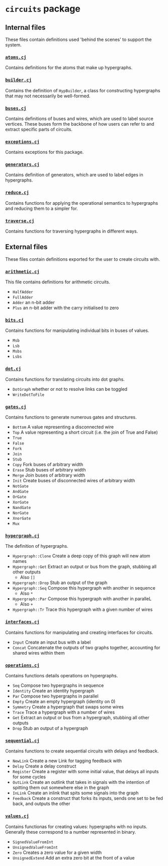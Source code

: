 # `circuits` package

## Internal files

These files contain definitions used 'behind the scenes' to support the system.

### [`atoms.cj`](atoms.cj)

Contains definitions for the atoms that make up hypergraphs.

### [`builder.cj`](builder.cj)

Contains the definition of `HypBuilder`, a class for constructing hypergraphs that may not necessarily be well-formed.

### [`buses.cj`](buses.cj)

Contains definitions of buses and wires, which are used to label source vertices.
These buses form the backbone of how users can refer to and extract specific parts of circuits.

### [`exceptions.cj`](exceptions.cj)

Contains exceptions for this package.

### [`generators.cj`](generators.cj)

Contains definition of generators, which are used to label edges in hypergraphs.

### [`reduce.cj`](reduce.cj)

Contains functions for applying the operational semantics to hypergraphs and reducing them to a simpler for.

### [`traverse.cj`](traverse.cj)

Contains functions for traversing hypergraphs in different ways.

## External files

These files contain definitions exported for the user to create circuits with.

### [`arithmetic.cj`](arithmetic.cj)

This file contains definitions for arithmetic circuits.

* `HalfAdder`
* `FullAdder`
* `Adder` an n-bit adder
* `Plus` an n-bit adder with the carry initialised to zero

### [`bits.cj`](bits.cj)

Contains functions for manipulating individual bits in buses of values.

* `Msb`
* `Lsb`
* `Msbs`
* `Lsbs`

### [`dot.cj`](dot.cj)

Contains functions for translating circuits into dot graphs.

* `DotGraph` whether or not to resolve links can be toggled
* `WriteDotToFile`

### [`gates.cj`](gates.cj)

Contains functions to generate numerous gates and structures.

* `Bottom` A value representing a disconnected wire
* `Top` A value representing a short circuit (i.e. the join of True and False)
* `True`
* `False`
* `Fork`
* `Join`
* `Stub`
* `Copy` Fork buses of arbitrary width
* `Erase` Stub buses of arbitrary width
* `Merge` Join buses of arbitrary width
* `Init` Create buses of disconnected wires of arbitrary width
* `NotGate`
* `AndGate`
* `OrGate`
* `XorGate`
* `NandGate`
* `NorGate`
* `XnorGate`
* `Mux`

### [`hypergraph.cj`](hypergraph.cj)

The definition of hypergraphs.

* `Hypergraph::Clone` Create a deep copy of this graph will new atom names
* `Hypergraph::Get` Extract an output or bus from the graph, stubbing all other outputs
  * Also `[]`
* `Hypergraph::Drop` Stub an output of the graph
* `Hypergraph::Seq` Compose this hypergraph with another in sequence
  * Also `*`
* `Hypergraph::Par` Compose this hypergraph with another in paralleL
  * Also `+`
* `Hypergraph::Tr` Trace this hypergraph with a given number of wires

### [`interfaces.cj`](interfaces.cj)

Contains functions for manipulating and creating interfaces for circuits.

* `Input` Create an input bus with a label
* `Concat` Concatenate the outputs of two graphs together, accounting for shared wires within them

### [`operations.cj`](operations.cj)

Contains functions details operations on hypergraphs.

* `Seq` Compose two hypergraphs in sequence
* `Identity` Create an identity hypergraph
* `Par` Compose two hypergraphs in parallel
* `Empty` Create an empty hypergraph (identity on 0)
* `Symmetry` Create a hypergraph that swaps some wires
* `Trace` Trace a hypergraph with a number of wires
* `Get` Extract an output or bus from a hypergraph, stubbing all other outputs
* `Drop` Stub an output of a hypergraph

### [`sequential.cj`](sequential.cj)

Contains functions to create sequential circuits with delays and feedback.

* `NewLink` Create a new Link for tagging feedback with
* `Delay` Create a delay construct
* `Register` Create a register with some initial value, that delays all inputs for some cycles
* `OutLink` Create an outlink that takes in signals with the intention of spitting them out somewhere else in the graph
* `InLink` Create an inlink that spits some signals into the graph
* `Feedback` Create a construct that forks its inputs, sends one set to be fed back, and outputs the other

### [`values.cj`](values.cj)

Contains functionas for creating values: hypergraphs with no inputs. Generally these correspond to a number represented in binary.

* `SignedValueFromInt`
* `UnsignedValueFromInt`
* `Zero` Creates a zero value for a given width
* `UnsignedExtend` Add an extra zero bit at the front of a value